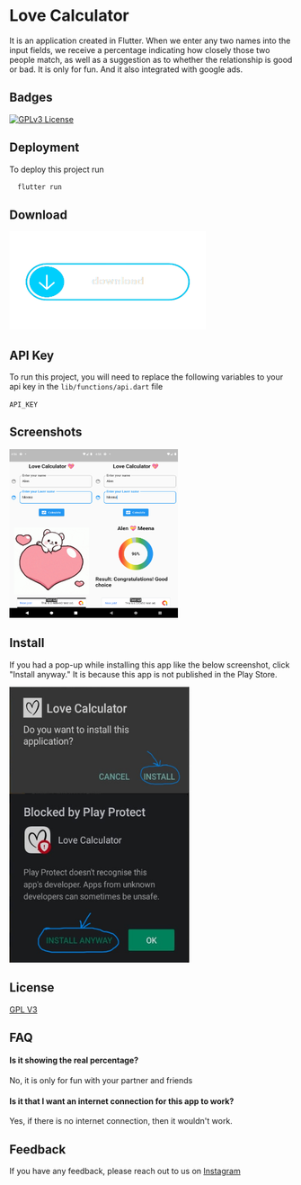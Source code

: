 
# Love Calculator


It is an application created in Flutter. When we enter any two names into the input fields, we receive a percentage indicating how closely those two people match, as well as a suggestion as to whether the relationship is good or bad. It is only for fun. And it also integrated with google ads.


## Badges


[![GPLv3 License](https://img.shields.io/badge/License-GPL%20v3-yellow.svg)](https://github.com/mu-fazil-vk/Love-Calculator/blob/main/LICENSE/)


## Deployment

To deploy this project run

```bash
  flutter run
```

## Download
<a href="https://ln5.sync.com/dl/3d754b4a0#yxpqhmxn-4rsvck32-7vttasax-5i9dfdur">
  <img src="https://github.com/mu-fazil-vk/Love-Calculator/blob/main/screenshot/download.png" height="175" width="350" >
</a>

## API Key

To run this project, you will need to replace the following variables to your api key in the `lib/functions/api.dart` file

`API_KEY`



## Screenshots

<img align="left" src="https://github.com/mu-fazil-vk/Love-Calculator/blob/main/screenshot/home.png" height="300" width="150" >
<img src="https://github.com/mu-fazil-vk/Love-Calculator/blob/main/screenshot/result.png" height="300" width="150" >


## Install
If you had a pop-up while installing this app like the below screenshot, click "Install anyway." It is because this app is not published in the Play Store.

<img align="left" src="https://github.com/mu-fazil-vk/Love-Calculator/blob/main/screenshot/install.jpg" height="190" width="320" >
<img src="https://github.com/mu-fazil-vk/Love-Calculator/blob/main/screenshot/pop-up.jpg" height="300" width="320" >

## License

[GPL V3](https://choosealicense.com/licenses/gpl-3.0/)


## FAQ

#### Is it showing the real percentage?

No, it is only for fun with your partner and friends

#### Is it that I want an internet connection for this app to work?

Yes, if there is no internet connection, then it wouldn't work.


## Feedback

If you have any feedback, please reach out to us on [Instagram](https://instagram.com/fazil.v.k)

